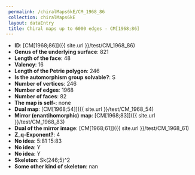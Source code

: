 ```yaml
--- 
 permalink: /chiralMaps6kE/CM_1968_86 
 collection: chiralMaps6kE
 layout: dataEntry
 title: Chiral maps up to 6000 edges - CM[1968;86]
---
```


- **ID**: [CM[1968;86]]({{ site.url }}/test/CM_1968_86)
- **Genus of the underlying surface**: 821
- **Length of the face**: 48
- **Valency**: 16
- **Length of the Petrie polygon**: 246
- **Is the automorphism group solvable?**: S
- **Number of vertices**: 246
- **Number of edges**: 1968
- **Number of faces**: 82
- **The map is self-**: none
- **Dual map**: [CM[1968;54]]({{ site.url }}/test/CM_1968_54)
- **Mirror (enantihomorphic) map**: [CM[1968;83]]({{ site.url }}/test/CM_1968_83)
- **Dual of the mirror image**: [CM[1968;61]]({{ site.url }}/test/CM_1968_61)
- **Z_q-Exponent?**: 4
- **No idea**:  5:81 15:83
- **No idea**: Y
- **No idea**: Y
- **Skeleton**: Sk(246;5)^2
- **Some other kind of skeleton**: nan
